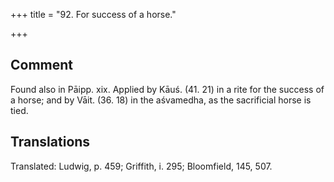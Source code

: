+++
title = "92. For success of a horse."

+++
## Comment
Found also in Pāipp. xix. Applied by Kāuś. (41. 21) in a rite for the success of a horse; and by Vāit. (36. 18) in the aśvamedha, as the sacrificial horse is tied.


## Translations
Translated: Ludwig, p. 459; Griffith, i. 295; Bloomfield, 145, 507.
